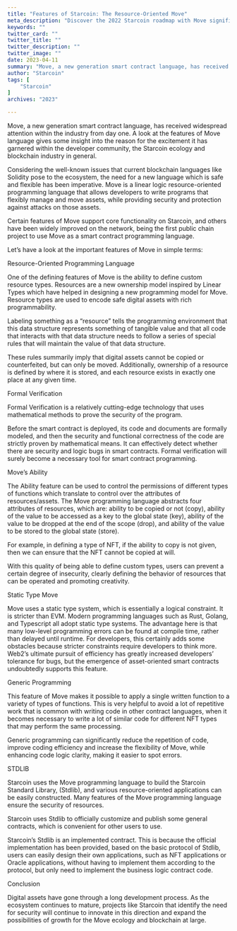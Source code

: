 ```yaml
---
title: "Features of Starcoin: The Resource-Oriented Move"
meta_description: "Discover the 2022 Starcoin roadmap with Move significant milestones and advancements achieved throughout the year."
keywords: ""
twitter_card: ""
twitter_title: ""
twitter_description: ""
twitter_image: ""
date: 2023-04-11
summary: "Move, a new generation smart contract language, has received widespread attention within the industry from day one. ..."
author: "Starcoin"
tags: [
    "Starcoin"
]
archives: "2023"

---
```


Move, a new generation smart contract language, has received widespread attention within the industry from day one. A look at the features of Move language gives some insight into the reason for the excitement it has garnered within the developer community, the Starcoin ecology and blockchain industry in general.

Considering the well-known issues that current blockchain languages like Solidity pose to the ecosystem, the need for a new language which is safe and flexible has been imperative. Move is a linear logic resource-oriented programming language that allows developers to write programs that flexibly manage and move assets, while providing security and protection against attacks on those assets.

Certain features of Move support core functionality on Starcoin, and others have been widely improved on the network, being the first public chain project to use Move as a smart contract programming language.

Let’s have a look at the important features of Move in simple terms:

Resource-Oriented Programming Language

One of the defining features of Move is the ability to define custom resource types. Resources are a new ownership model inspired by Linear Types which have helped in designing a new programming model for Move. Resource types are used to encode safe digital assets with rich programmability.

Labeling something as a “resource” tells the programming environment that this data structure represents something of tangible value and that all code that interacts with that data structure needs to follow a series of special rules that will maintain the value of that data structure.

These rules summarily imply that digital assets cannot be copied or counterfeited, but can only be moved. Additionally, ownership of a resource is defined by where it is stored, and each resource exists in exactly one place at any given time.

Formal Verification

Formal Verification is a relatively cutting-edge technology that uses mathematical methods to prove the security of the program.

Before the smart contract is deployed, its code and documents are formally modeled, and then the security and functional correctness of the code are strictly proven by mathematical means. It can effectively detect whether there are security and logic bugs in smart contracts. Formal verification will surely become a necessary tool for smart contract programming.

Move’s Ability

The Ability feature can be used to control the permissions of different types of functions which translate to control over the attributes of resources/assets. The Move programming language abstracts four attributes of resources, which are: ability to be copied or not (copy), ability of the value to be accessed as a key to the global state (key), ability of the value to be dropped at the end of the scope (drop), and ability of the value to be stored to the global state (store).

For example, in defining a type of NFT, if the ability to copy is not given, then we can ensure that the NFT cannot be copied at will.

With this quality of being able to define custom types, users can prevent a certain degree of insecurity, clearly defining the behavior of resources that can be operated and promoting creativity.

Static Type Move

Move uses a static type system, which is essentially a logical constraint. It is stricter than EVM. Modern programming languages such as Rust, Golang, and Typescript all adopt static type systems. The advantage here is that many low-level programming errors can be found at compile time, rather than delayed until runtime. For developers, this certainly adds some obstacles because stricter constraints require developers to think more. Web2’s ultimate pursuit of efficiency has greatly increased developers’ tolerance for bugs, but the emergence of asset-oriented smart contracts undoubtedly supports this feature.

Generic Programming

This feature of Move makes it possible to apply a single written function to a variety of types of functions. This is very helpful to avoid a lot of repetitive work that is common with writing code in other contract languages, when it becomes necessary to write a lot of similar code for different NFT types that may perform the same processing.

Generic programming can significantly reduce the repetition of code, improve coding efficiency and increase the flexibility of Move, while enhancing code logic clarity, making it easier to spot errors.

STDLIB

Starcoin uses the Move programming language to build the Starcoin Standard Library, (Stdlib), and various resource-oriented applications can be easily constructed. Many features of the Move programming language ensure the security of resources.

Starcoin uses Stdlib to officially customize and publish some general contracts, which is convenient for other users to use.

Starcoin’s Stdlib is an implemented contract. This is because the official implementation has been provided, based on the basic protocol of Stdlib, users can easily design their own applications, such as NFT applications or Oracle applications, without having to implement them according to the protocol, but only need to implement the business logic contract code.

Conclusion

Digital assets have gone through a long development process. As the ecosystem continues to mature, projects like Starcoin that identify the need for security will continue to innovate in this direction and expand the possibilities of growth for the Move ecology and blockchain at large.

